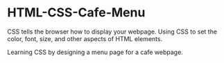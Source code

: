 # HTML-CSS-Cafe-Menu

CSS tells the browser how to display your webpage. 
Using CSS to set the color, font, size, and other aspects of HTML elements.

Learning CSS by designing a menu page for a cafe webpage.
